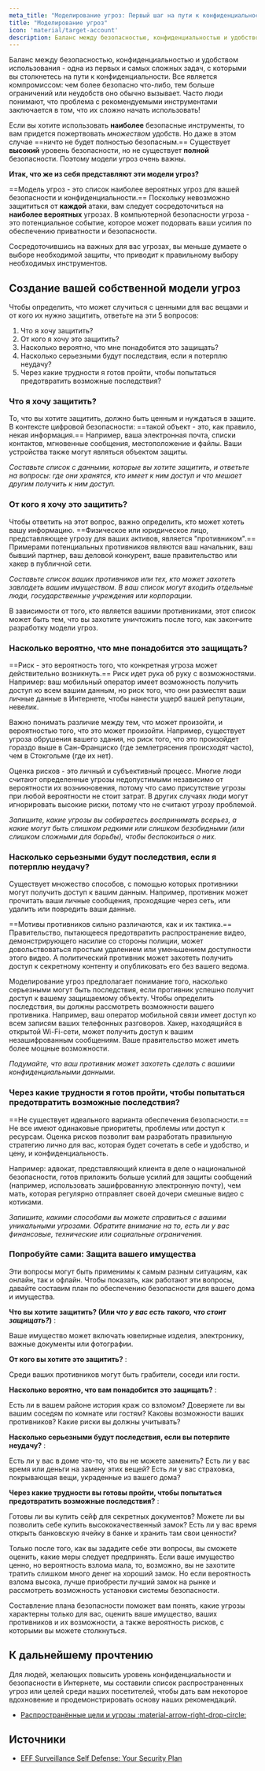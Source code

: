 ```yaml
---
meta_title: "Моделирование угроз: Первый шаг на пути к конфиденциальности - Privacy Guides"
title: "Моделирование угроз"
icon: 'material/target-account'
description: Баланс между безопасностью, конфиденциальностью и удобством использования - одна из первых и самых сложных задач, с которыми вы столкнетесь на пути к конфиденциальности.
---
```


Баланс между безопасностью, конфиденциальностью и удобством использования - одна из первых и самых сложных задач, с которыми вы столкнетесь на пути к конфиденциальности. Все является компромиссом: чем более безопасно что-либо, тем больше ограничений или неудобств оно обычно вызывает. Часто люди понимают, что проблема с рекомендуемыми инструментами заключается в том, что их сложно начать использовать!

Если вы хотите использовать **наиболее** безопасные инструменты, то вам придется пожертвовать *множеством* удобств. Но даже в этом случае ==ничто не будет полностью безопасным.== Существует **высокий** уровень безопасности, но не существует **полной** безопасности. Поэтому модели угроз очень важны.

**Итак, что же из себя представляют эти модели угроз?**

==Модель угроз - это список наиболее вероятных угроз для вашей безопасности и конфиденциальности.== Поскольку невозможно защититься от **каждой** атаки, вам следует сосредоточиться на **наиболее вероятных** угрозах. В компьютерной безопасности угроза - это потенциальное событие, которое может подорвать ваши усилия по обеспечению приватности и безопасности.

Сосредоточившись на важных для вас угрозах, вы меньше думаете о выборе необходимой защиты, что приводит к правильному выбору необходимых инструментов.

## Создание вашей собственной модели угроз

Чтобы определить, что может случиться с ценными для вас вещами и от кого их нужно защитить, ответьте на эти 5 вопросов:

1. Что я хочу защитить?
2. От кого я хочу это защитить?
3. Насколько вероятно, что мне понадобится это защищать?
4. Насколько серьезными будут последствия, если я потерплю неудачу?
5. Через какие трудности я готов пройти, чтобы попытаться предотвратить возможные последствия?

### Что я хочу защитить?

То, что вы хотите защитить, должно быть ценным и нуждаться в защите. В контексте цифровой безопасности: ==такой объект - это, как правило, некая информация.== Например, ваша электронная почта, списки контактов, мгновенные сообщения, местоположение и файлы. Ваши устройства также могут являться объектом защиты.

*Составьте список с данными, которые вы хотите защитить, и ответьте на вопросы: где они хранятся, кто имеет к ним доступ и что мешает другим получить к ним доступ.*

### От кого я хочу это защитить?

Чтобы ответить на этот вопрос, важно определить, кто может хотеть вашу информацию. ==Физическое или юридическое лицо, представляющее угрозу для ваших активов, является "противником".== Примерами потенциальных противников являются ваш начальник, ваш бывший партнер, ваш деловой конкурент, ваше правительство или хакер в публичной сети.

*Составьте список ваших противников или тех, кто может захотеть завладеть вашим имуществом. В ваш список могут входить отдельные люди, государственные учреждения или корпорации.*

В зависимости от того, кто является вашими противниками, этот список может быть тем, что вы захотите уничтожить после того, как закончите разработку модели угроз.

### Насколько вероятно, что мне понадобится это защищать?

==Риск - это вероятность того, что конкретная угроза может действительно возникнуть.== Риск идет рука об руку с возможностями. Например: ваш мобильный оператор имеет возможность получить доступ ко всем вашим данным, но риск того, что они разместят ваши личные данные в Интернете, чтобы нанести ущерб вашей репутации, невелик.

Важно понимать различие между тем, что может произойти, и вероятностью того, что это может произойти. Например, существует угроза обрушения вашего здания, но риск того, что это произойдет гораздо выше в Сан-Франциско (где землетрясения происходят часто), чем в Стокгольме (где их нет).

Оценка рисков - это личный и субъективный процесс. Многие люди считают определенные угрозы недопустимыми независимо от вероятности их возникновения, потому что само присутствие угрозы при любой вероятности не стоит затрат. В других случаях люди могут игнорировать высокие риски, потому что не считают угрозу проблемой.

*Запишите, какие угрозы вы собираетесь воспринимать всерьез, а какие могут быть слишком редкими или слишком безобидными (или слишком сложными для борьбы), чтобы беспокоиться о них.*

### Насколько серьезными будут последствия, если я потерплю неудачу?

Существует множество способов, с помощью которых противники могут получить доступ к вашим данным. Например, противник может прочитать ваши личные сообщения, проходящие через сеть, или удалить или повредить ваши данные.

==Мотивы противников сильно различаются, как и их тактика.== Правительство, пытающееся предотвратить распространение видео, демонстрирующего насилие со стороны полиции, может довольствоваться простым удалением или уменьшением доступности этого видео. А политический противник может захотеть получить доступ к секретному контенту и опубликовать его без вашего ведома.

Моделирование угроз предполагает понимание того, насколько серьезными могут быть последствия, если противник успешно получит доступ к вашему защищаемому объекту. Чтобы определить последствия, вы должны рассмотреть возможности вашего противника. Например, ваш оператор мобильной связи имеет доступ ко всем записям ваших телефонных разговоров. Хакер, находящийся в открытой Wi-Fi-сети, может получить доступ к вашим незашифрованным сообщениям. Ваше правительство может иметь более мощные возможности.

*Подумайте, что ваш противник может захотеть сделать с вашими конфиденциальными данными.*

### Через какие трудности я готов пройти, чтобы попытаться предотвратить возможные последствия?

==Не существует идеального варианта обеспечения безопасности.== Не все имеют одинаковые приоритеты, проблемы или доступ к ресурсам. Оценка рисков позволит вам разработать правильную стратегию лично для вас, которая будет сочетать в себе и удобство, и цену, и конфиденциальность.

Например: адвокат, представляющий клиента в деле о национальной безопасности, готов приложить больше усилий для защиты сообщений (например, использовать зашифрованную электронную почту), чем мать, которая регулярно отправляет своей дочери смешные видео с котиками.

*Запишите, какими способами вы можете справиться с вашими уникальными угрозами. Обратите внимание на то, есть ли у вас финансовые, технические или социальные ограничения.*

### Попробуйте сами: Защита вашего имущества

Эти вопросы могут быть применимы к самым разным ситуациям, как онлайн, так и офлайн. Чтобы показать, как работают эти вопросы, давайте составим план по обеспечению безопасности для вашего дома и имущества.

**Что вы хотите защитить? (Или *что у вас есть такого, что стоит защищать?*)**
:

Ваше имущество может включать ювелирные изделия, электронику, важные документы или фотографии.

**От кого вы хотите это защитить?**
:

Среди ваших противников могут быть грабители, соседи или гости.

**Насколько вероятно, что вам понадобится это защищать?**
:

Есть ли в вашем районе история краж со взломом? Доверяете ли вы вашим соседям по комнате или гостям? Каковы возможности ваших противников? Какие риски вы должны учитывать?

**Насколько серьезными будут последствия, если вы потерпите неудачу?**
:

Есть ли у вас в доме что-то, что вы не можете заменить? Есть ли у вас время или деньги на замену этих вещей? Есть ли у вас страховка, покрывающая вещи, украденные из вашего дома?

**Через какие трудности вы готовы пройти, чтобы попытаться предотвратить возможные последствия?**
:

Готовы ли вы купить сейф для секретных документов? Можете ли вы позволить себе купить высококачественный замок? Есть ли у вас время открыть банковскую ячейку в банке и хранить там свои ценности?

Только после того, как вы зададите себе эти вопросы, вы сможете оценить, какие меры следует предпринять. Если ваше имущество ценно, но вероятность взлома мала, то, возможно, вы не захотите тратить слишком много денег на хороший замок. Но если вероятность взлома высока, лучше приобрести лучший замок на рынке и рассмотреть возможность установки системы безопасности.

Составление плана безопасности поможет вам понять, какие угрозы характерны только для вас, оценить ваше имущество, ваших противников и их возможности, а также вероятность рисков, с которыми вы можете столкнуться.

## К дальнейшему прочтению

Для людей, желающих повысить уровень конфиденциальности и безопасности в Интернете, мы составили список распространенных угроз или целей среди наших посетителей, чтобы дать вам некоторое вдохновение и продемонстрировать основу наших рекомендаций.

- [Распространённые цели и угрозы :material-arrow-right-drop-circle:](common-threats.md)

## Источники

- [EFF Surveillance Self Defense: Your Security Plan](https://ssd.eff.org/en/module/your-security-plan)
